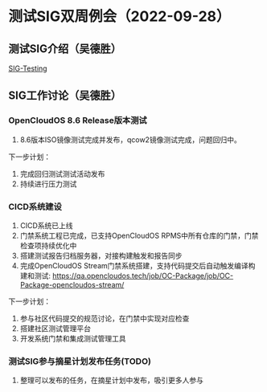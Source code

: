 # 测试SIG双周例会（2022-09-28）
## 测试SIG介绍（吴德胜）
[SIG-Testing](https://github.com/OpenCloudOS/SIG-Testing#readme)

## SIG工作讨论（吴德胜）
### OpenCloudOS 8.6 Release版本测试
1. 8.6版本ISO镜像测试完成并发布，qcow2镜像测试完成，问题回归中。

下一步计划：
1. 完成回归测试测试活动发布
2. 持续进行压力测试


### CICD系统建设
1. CICD系统已上线
2. 门禁系统工程已完成，已支持OpenCloudOS RPMS中所有仓库的门禁，门禁检查项持续优化中
3. 搭建测试报告归档服务器，对接构建触发和报告同步
4. 完成OpenCloudOS Stream门禁系统搭建，支持代码提交后自动触发编译构建和测试: https://qa.opencloudos.tech/job/OC-Package/job/OC-Package-opencloudos-stream/

下一步计划：
1. 参与社区代码提交的规范讨论，在门禁中实现对应检查
2. 搭建社区测试管理平台
3. 开发系统门禁和集成测试管理工具


### 测试SIG参与摘星计划发布任务(TODO)
1. 整理可以发布的任务，在摘星计划中发布，吸引更多人参与

